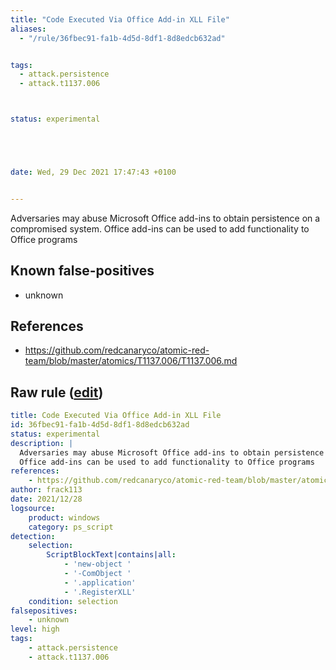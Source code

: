 ```yaml
---
title: "Code Executed Via Office Add-in XLL File"
aliases:
  - "/rule/36fbec91-fa1b-4d5d-8df1-8d8edcb632ad"


tags:
  - attack.persistence
  - attack.t1137.006



status: experimental





date: Wed, 29 Dec 2021 17:47:43 +0100


---
```


Adversaries may abuse Microsoft Office add-ins to obtain persistence on a compromised system.
Office add-ins can be used to add functionality to Office programs


<!--more-->


## Known false-positives

* unknown



## References

* https://github.com/redcanaryco/atomic-red-team/blob/master/atomics/T1137.006/T1137.006.md


## Raw rule ([edit](https://github.com/SigmaHQ/sigma/edit/master/rules/windows/powershell/powershell_script/posh_ps_office_comobject_registerxll.yml))
```yaml
title: Code Executed Via Office Add-in XLL File
id: 36fbec91-fa1b-4d5d-8df1-8d8edcb632ad
status: experimental
description: |
  Adversaries may abuse Microsoft Office add-ins to obtain persistence on a compromised system.
  Office add-ins can be used to add functionality to Office programs
references:
    - https://github.com/redcanaryco/atomic-red-team/blob/master/atomics/T1137.006/T1137.006.md
author: frack113
date: 2021/12/28
logsource:
    product: windows
    category: ps_script
detection:
    selection:
        ScriptBlockText|contains|all:
            - 'new-object '
            - '-ComObject '
            - '.application'
            - '.RegisterXLL'
    condition: selection
falsepositives:
    - unknown
level: high
tags:
    - attack.persistence
    - attack.t1137.006

```
